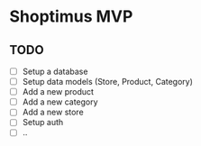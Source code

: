 # Shoptimus MVP

## TODO

- [ ] Setup a database
- [ ] Setup data models (Store, Product, Category)
- [ ] Add a new product
- [ ] Add a new category
- [ ] Add a new store
- [ ] Setup auth
- [ ] ..
